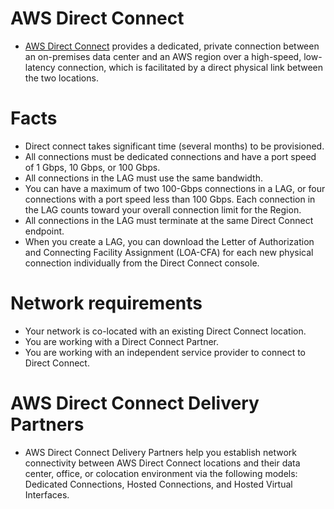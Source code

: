 # AWS Direct Connect
- [AWS Direct Connect](https://aws.amazon.com/directconnect/) provides a dedicated, private connection between an on-premises data center and an AWS region over a high-speed, low-latency connection, which is facilitated by a direct physical link between the two locations.

# Facts
- Direct connect takes significant time (several months) to be provisioned.
- All connections must be dedicated connections and have a port speed of 1 Gbps, 10 Gbps, or 100 Gbps.
- All connections in the LAG must use the same bandwidth.
- You can have a maximum of two 100-Gbps connections in a LAG, or four connections with a port speed less than 100 Gbps. Each connection in the LAG counts toward your overall connection limit for the Region.
- All connections in the LAG must terminate at the same Direct Connect endpoint.
- When you create a LAG, you can download the Letter of Authorization and Connecting Facility Assignment (LOA-CFA) for each new physical connection individually from the Direct Connect console.

# Network requirements 
- Your network is co-located with an existing Direct Connect location.
- You are working with a Direct Connect Partner.
- You are working with an independent service provider to connect to Direct Connect.

# AWS Direct Connect Delivery Partners
- AWS Direct Connect Delivery Partners help you establish network connectivity between AWS Direct Connect locations and their data center, office, or colocation environment via the following models: Dedicated Connections, Hosted Connections, and Hosted Virtual Interfaces.